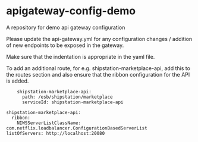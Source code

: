 # apigateway-config-demo
A repository for demo api gateway configuration

Please update the api-gateway.yml for any configuration changes / addition of new endpoints to be exposed in the gateway.

Make sure that the indentation is appropriate in the yaml file.

To add an additional route, for e.g. shipstation-marketplace-api, add this to the routes section and also ensure that the ribbon configuration for the API is added.

```
    shipstation-marketplace-api:
      path: /esb/shipstation/marketplace
      serviceId: shipstation-marketplace-api
```

```
shipstation-marketplace-api:
  ribbon:
    NIWSServerListClassName: com.netflix.loadbalancer.ConfigurationBasedServerList
listOfServers: http://localhost:20080
```
